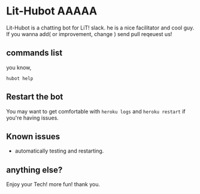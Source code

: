 # Lit-Hubot AAAAA

Lit-Hubot is a chatting bot for LiT! slack. he is a nice facilitator and cool guy.
If you wanna add( or improvement, change ) send pull reqeuest us!


## commands list
you know,

    hubot help


## Restart the bot

You may want to get comfortable with `heroku logs` and `heroku restart`
if you're having issues.

## Known issues
* automatically testing and restarting.

## anything else?
Enjoy your Tech! more fun! thank you.


